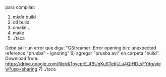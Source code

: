 para compilar: 

1) mkdir build 
2) cd build
3) cmake ..
4) make
5) ./taca

Debe salir un error que diga: "GStreamer: Error opening bin: unexpected reference "prueba" - ignoring"
6) agregar "prueba.avi" en carpeta "build". Download from: 
https://drive.google.com/file/d/1pycprE_4BUgKuSTetIU_u4QtHD_sFYdg/view?usp=sharing
7) ./taca
